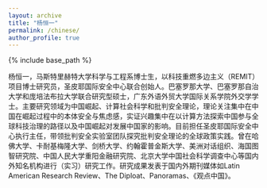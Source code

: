 ```yaml
---
layout: archive
title: "杨恒一"
permalink: /chinese/
author_profile: true
---
```


{% include base_path %}

杨恒一，马斯特里赫特大学科学与工程系博士生，以科技重燃多边主义（REMIT）项目博士研究员，圣皮耶国际安全中心联合创始人。巴塞罗那大学、巴塞罗那自治大学和庞培法布拉大学联合研究型硕士，广东外语外贸大学国际关系学院外交学学士。主要研究领域为中国崛起、计算社会科学和批判安全理论，理论关注集中在中国在崛起过程中的本体安全与焦虑感，实证兴趣集中在以计算方法探索中国参与全球科技治理的路径以及中国崛起对发展中国家的影响。目前担任圣皮耶国际安全中心执行主任，带领批判安全实验室团队探究批判安全理论的全球政策实践。曾在哈佛大学、卡耐基梅隆大学、剑桥大学、约翰霍普金斯大学、美洲对话组织、海国图智研究院、中国人民大学重阳金融研究院、北京大学中国社会科学调查中心等国内外知名机构进行（实习）研究工作。研究成果发表于国内外期刊媒体如Latin American Research Review、The Diploat、Panoramas、《观点中国》。
